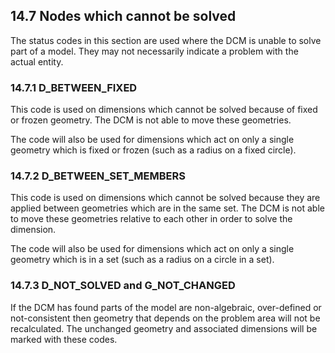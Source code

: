 ## 14.7 Nodes which cannot be solved

The status codes in this section are used where the DCM is unable to solve part of a model. 
They may not necessarily indicate a problem with the actual entity.

### 14.7.1 D\_BETWEEN\_FIXED

This code is used on dimensions which cannot be solved because of fixed or frozen geometry. 
The DCM is not able to move these geometries.

The code will also be used for dimensions which act on only a single geometry which is fixed or frozen (such as a radius on a fixed circle).

### 14.7.2 D\_BETWEEN\_SET\_MEMBERS

This code is used on dimensions which cannot be solved because they are applied between geometries which are in the same set. 
The DCM is not able to move these geometries relative to each other in order to solve the dimension.

The code will also be used for dimensions which act on only a single geometry which is in a set (such as a radius on a circle in a set).

### 14.7.3 D\_NOT\_SOLVED and G\_NOT\_CHANGED

If the DCM has found parts of the model are non-algebraic, over-defined or not-consistent then geometry that depends on the problem area will not be recalculated. 
The unchanged geometry and associated dimensions will be marked with these codes.

